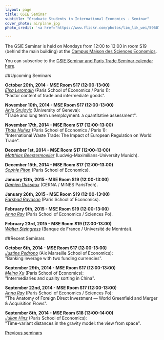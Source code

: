 ```yaml
---
layout: page
title: GSIE Seminar
subtitle: "Graduate Students in International Economics - Seminar"
cover_photo: airplane.jpg
photo_credit: '<a href="https://www.flickr.com/photos/lim_lik_wei/5960796646/">Brandon LLW</a> <a href="http://creativecommons.org/licenses/by-nc/2.0/">cc</a>'

---
```

The GSIE Seminar is held on Mondays from 12:00 to 13:00 in room S19 (behind the main building) at the [Campus Maison des Sciences Economics](https://maps.google.fr/maps?q=Maison+des+Sciences+Économiques,+Paris&hl=fr&ie=UTF8&ll=48.834752,2.358933&spn=0.003309,0.009221&sll=48.834911,2.358874&sspn=0.003309,0.009221&hq=Maison+des+Sciences+Économiques,+Paris&t=m&z=18).

You can subscribe to the [GSIE Seminar and Paris Trade Seminar calendar here](https://www.google.com/calendar/render?cid=paristradeseminar@gmail.com).

##Upcoming Seminars

**October 20th, 2014 - MSE Room S17 (12:00-13:00)**<br>
*[Elsa Leromain](http://www.parisschoolofeconomics.eu/en/leromain-elsa/)* (Paris School of Economics / Paris 1):<br>
"Factor content of trade and intermediate goods".

**November 10th, 2014 - MSE Room S17 (12:00-13:00)**<br>
*[Anja Grujovic](http://www.unige.ch/gsem/iee/en/members/assistants/grujovic-anja/)* (University of Geneva):<br>
"Trade and long term unemployment: a quantitative assessment".

**November 17th, 2014 - MSE Room S17 (12:00-13:00)**<br>
*[Thais Nuñez](http://www.parisschoolofeconomics.eu/fr/nunez-rocha-thais/)* (Paris School of Economics / Paris 1):<br>
"International Waste Trade: The Impact of European Regulation on World Trade".

**December 1st, 2014 - MSE Room S17 (12:00-13:00)**<br>
*[Matthias Beestermoeller](http://beestermoeller.weebly.com/)* (Ludwig-Maximilians-University Munich).

**December 15th, 2014 - MSE Room S17 (12:00-13:00)**<br>
*[Sophie Piton](http://www.cepii.fr/CEPII/fr/page_perso/page_perso.asp?nom_complet=Sophie%20Piton)* (Paris School of Economics).

**January 12th, 2015 - MSE Room S19 (12:00-13:00)**<br>
*[Damien Dussaux](http://www.cerna.ensmp.fr/index.php/fr/equipe-menugauchecerna-285/262?task=view)* (CERNA / MINES ParisTech).

**January 26th, 2015 - MSE Room S19 (12:00-13:00)**<br>
*[Farshad Ravasan](http://www.parisschoolofeconomics.eu/en/ranjbar-ravasan-farshad/)* (Paris School of Economics).

**February 9th, 2015 - MSE Room S19 (12:00-13:00)**<br>
*[Anna Ray](https://sites.google.com/site/annazagrajczukray/home)* (Paris School of Economics / Sciences Po).

**February 23rd, 2015 - MSE Room S19 (12:00-13:00)**<br>
*[Walter Steingress](https://www.webdepot.umontreal.ca/Usagers/steingrw/MonDepotPublic/)* (Banque de France / Université de Montréal).


##Recent Seminars

**October 6th, 2014 - MSE Room S17 (12:00-13:00)**<br>
*[Justine Pedrono](https://sites.google.com/site/justinepedrono/)* (Aix Marseille School of Economics):<br>
"Banking leverage with two funding currencies".

**September 29th, 2014 - MSE Room S17 (12:00-13:00)**<br>
*[Meina Xu](http://www.parisschoolofeconomics.eu/fr/xu-meina/)* (Paris School of Economics):<br>
"Intermediaries and quality sorting in China".

**September 22nd, 2014 - MSE Room S17 (12:00-13:00)**<br>
*[Anna Ray](https://sites.google.com/site/annazagrajczukray/home)* (Paris School of Economics / Sciences Po):<br>
"The Anatomy of Foreign Direct Investment — World Greenfield and Merger & Acquisition Flows".

**September 8th, 2014 - MSE Room S18 (13:00-14:00)**<br>
*[Julian Hinz](http://julianhinz.com)* (Paris School of Economics):<br>
"Time-variant distances in the gravity model: the view from space".

[Previous seminars](./previous)
